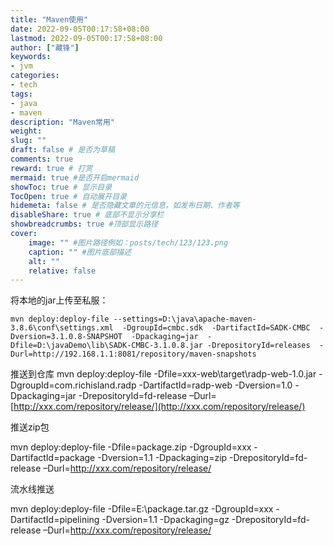 ```yaml
---
title: "Maven使用"
date: 2022-09-05T00:17:58+08:00
lastmod: 2022-09-05T00:17:58+08:00
author: ["藏锋"]
keywords: 
- jvm
categories: 
- tech
tags: 
- java
- maven
description: "Maven常用"
weight:
slug: ""
draft: false # 是否为草稿
comments: true
reward: true # 打赏
mermaid: true #是否开启mermaid
showToc: true # 显示目录
TocOpen: true # 自动展开目录
hidemeta: false # 是否隐藏文章的元信息，如发布日期、作者等
disableShare: true # 底部不显示分享栏
showbreadcrumbs: true #顶部显示路径
cover:
    image: "" #图片路径例如：posts/tech/123/123.png
    caption: "" #图片底部描述
    alt: ""
    relative: false
---
```


 将本地的jar上传至私服：
```shell
mvn deploy:deploy-file --settings=D:\java\apache-maven-3.8.6\conf\settings.xml  -DgroupId=cmbc.sdk  -DartifactId=SADK-CMBC  -Dversion=3.1.0.8-SNAPSHOT  -Dpackaging=jar  -Dfile=D:\javaDemo\lib\SADK-CMBC-3.1.0.8.jar -DrepositoryId=releases  -Durl=http://192.168.1.1:8081/repository/maven-snapshots
```


推送到仓库
mvn deploy:deploy-file -Dfile=xxx-web\target\radp-web-1.0.jar -DgroupId=com.richisland.radp -DartifactId=radp-web -Dversion=1.0 -Dpackaging=jar -DrepositoryId=fd-release –Durl=[http://xxx.com/repository/release/](http://xxx.com/repository/release/)

推送zip包

mvn deploy:deploy-file -Dfile=package.zip -DgroupId=xxx -DartifactId=package -Dversion=1.1 -Dpackaging=zip -DrepositoryId=fd-release –Durl=http://xxx.com/repository/release/

流水线推送

mvn deploy:deploy-file -Dfile=E:\package.tar.gz -DgroupId=xxx -DartifactId=pipelining -Dversion=1.1 -Dpackaging=gz -DrepositoryId=fd-release –Durl=http://xxx.com/repository/release/